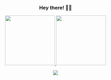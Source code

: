 
<h3 align="center">Hey there! 👀👋</h3>

<p align="center">
  <a href="https://github.com/narayan-k">
    <img height="165" src="https://github-readme-stats.vercel.app/api?username=narayan-k&show_icons=true&theme=default&hide_border=true&include_all_commits=true&count_private=true" />
  </a>
  <a href="https://github.com/narayan-k">
    <img height="165" src="https://github-readme-stats.vercel.app/api/top-langs/?username=narayan-k&layout=compact&theme=default&hide_border=true" />
  </a>
</p>

<p align="center">
  <a href="https://git.io/streak-stats">
    <img src="https://github-readme-streak-stats.herokuapp.com/?user=narayan-k&theme=default&hide_border=true&background=FFFFFF00" />
  </a>
</p>
<!--
**narayan-k/narayan-k** is a ✨ _special_ ✨ repository because its `README.md` (this file) appears on your GitHub profile.

Here are some ideas to get you started:

- 🔭 I’m currently working on ...
- 🌱 I’m currently learning ...
- 👯 I’m looking to collaborate on ...
- 🤔 I’m looking for help with ...
- 💬 Ask me about ...
- 📫 How to reach me: ...
- 😄 Pronouns: ...
- ⚡ Fun fact: ...
-->

